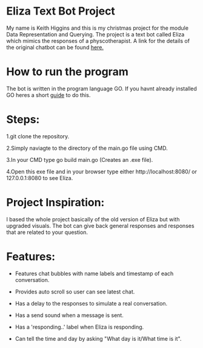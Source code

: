 # Eliza Text Bot Project
My name is Keith Higgins and this is my christmas project for the module Data Representation and Querying. The project is a text bot called Eliza which mimics the responses of a physcotherapist. A link for the details of the original chatbot can be found [here.](https://en.wikipedia.org/wiki/ELIZA)

# How to run the program
The bot is written in the program language GO. If you havnt already installed GO heres a short [guide](https://golang.org/doc/install) to do this.

# Steps:
1.git clone the repository.

2.Simply naviagte to the directory of the main.go file using CMD.

3.In your CMD type go build main.go (Creates an .exe file).

4.Open this exe file and in your browser type either http://localhost:8080/ or  127.0.0.1:8080 to see Eliza.

# Project Inspiration:

I based the whole project basically of the old version of Eliza but with upgraded visuals. The bot can give back general responses and responses that are related to your question. 

# Features:

* Features chat bubbles with name labels and timestamp of each conversation.

* Provides auto scroll so user can see latest chat.

* Has a delay to the responses to simulate a real conversation.

* Has a send sound when a message is sent.

* Has a 'responding..' label when Eliza is responding.

* Can tell the time and day by asking "What day is it/What time is it".




